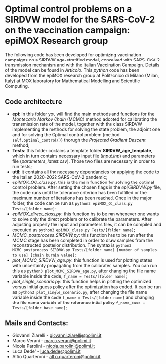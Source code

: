 # Optimal control problems on a SIRDVW model for the SARS-CoV-2 on the vaccination campaign: epiMOX Research group

The following code has been developed for optimizing vaccination campaigns on a SIRDVW age-stratified model, conceived with SARS-CoV-2 transmission mechanism and with the Italian Vaccination Campaign. Details of the model can be found in *Articolo*.
This *python* code has been developed from the epiMOX research group at Politecnico di Milano (Milan, Italy) at MOX laboratory for Mathematical Modelling and Scientific Computing.

Code architecture
--
- **epi**: in this folder you will find the main methods and functions for the *Montecarlo Markov Chain* (MCMC) method adopted for calibrating the transmission rate of the model, together with the class SIRDVW implementing the methods for solving the state problem, the adjoint one and for solving the Optimal control problem (method `self.optimal_control()`) thorugh the *Projected Gradient Descent* method;
- **Tests**: this folder contains a template folder **SIRDVW_age_template**, which in turn contains necessary input file (*input.inp*) and parameters file (*parameters_latest.csv*). Those two files are necessary in order to run tests;
- **util**: it contains all the necessary dependancies for applying the code to the Italian 2020-2022 SARS-CoV-2 pandemic;
- *epiMOX_OC_class.py*: this is the main function for solving the optimal control problem. After setting the chosen flags in the *epi/SIRDVW.py* file, the code runs until the tolerance criterion has been fulfilled or the maximum number of iterations has been reached. Once in the major folder, the code can be run as `python3 epiMOX_OC_class.py Tests/[folder name]`;
- *epiMOX_direct_class.py*: this function hs to be run whenever one wants to solve only the direct problem or to calibrate the parameters. After adjusting properly the input and parameters files, it can be compiled and executed as `python3 epiMOX_class.py Tests/[folder name]`;
- *MCMC_postprocess_SIRDVW.py*: this function has to be run after the MCMC stage has been completed in order to draw samples from the reconstructed posterior distribution. The syntax is `python3 MCMC_postprocess_SIRDVW.py Tests/[folder name] [number of samples to use] [chain burnin value]`;
- *plot_MCMC_SIRDVW_age.py*: this function is used for plotting states with uncertainty propagating from the calibrated samples. You can run this as `python3 plot_MCMC_SIRDVW_age.py`, after changing the file name variable inside the code, `f_name = Tests/[folder name]`;
- *plot_single_scenario.py*: this function helps in plotting the optimized versus initial guess policy after the optimization has ended. It can be run as `python3 plot_single_scenario.py`, after changing the file name variable inside the code `f_name = Tests/[folder name]` and changing the file name variable of the reference intial policy `f_name_base = Tests/[folder base name]`;


Mails and Contacts:
--
- Giovanni Ziarelli - giovanni.ziarelli@polimi.it
- Marco Verani - marco.verani@polimi.it
- Nicola Parolini - nicola.parolini@polimi.it
- Luca Dede' - luca.dede@polimi.it
- Alfio Quarteroni - alfio.quarteroni@polimi.it



